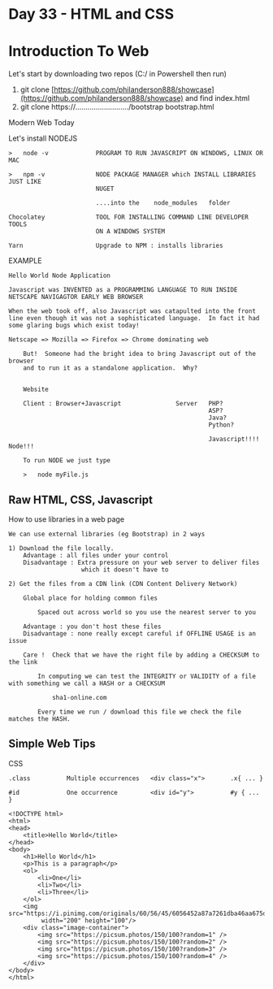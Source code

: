 # Day 33 - HTML and CSS

# Introduction To Web

Let's start by downloading two repos (C:/ in Powershell then run)

1. git clone [https://github.com/philanderson888/showcase](https://github.com/philanderson888/showcase) and find index.html
2. git clone https://........................../bootstrap bootstrap.html

Modern Web Today

Let's install NODEJS

    >   node -v 			PROGRAM TO RUN JAVASCRIPT ON WINDOWS, LINUX OR MAC
    
    >   npm -v 				NODE PACKAGE MANAGER which INSTALL LIBRARIES JUST LIKE
    						NUGET 
    
    						....into the 	node_modules   folder
    
    Chocolatey 				TOOL FOR INSTALLING COMMAND LINE DEVELOPER TOOLS
    						ON A WINDOWS SYSTEM
    
    Yarn 					Upgrade to NPM : installs libraries

EXAMPLE

    Hello World Node Application
    
    Javascript was INVENTED as a PROGRAMMING LANGUAGE TO RUN INSIDE NETSCAPE NAVIGAGTOR EARLY WEB BROWSER
    
    When the web took off, also Javascript was catapulted into the front line even though it was not a sophisticated language.  In fact it had some glaring bugs which exist today!
    
    Netscape => Mozilla => Firefox => Chrome dominating web
    
    	But!  Someone had the bright idea to bring Javascript out of the browser
    	and to run it as a standalone application.  Why?
    
    
    	Website
    
    	Client : Browser+Javascript               Server   PHP?
    													   ASP?
    													   Java?
    													   Python?
    
    													   Javascript!!!! Node!!!
    
    	To run NODE we just type
    	
    	>   node myFile.js

## Raw HTML, CSS, Javascript

How to use libraries in a web page

    We can use external libraries (eg Bootstrap) in 2 ways
    
    1) Download the file locally.  
    	Advantage : all files under your control
    	Disadvantage : Extra pressure on your web server to deliver files
    					which it doesn't have to
    
    2) Get the files from a CDN link (CDN Content Delivery Network)
    
    	Global place for holding common files
    
    		Spaced out across world so you use the nearest server to you
    
    	Advantage : you don't host these files
    	Disadvantage : none really except careful if OFFLINE USAGE is an issue
    
    	Care !  Check that we have the right file by adding a CHECKSUM to the link  
    
    		In computing we can test the INTEGRITY or VALIDITY of a file with something we call a HASH or a CHECKSUM
    
    			sha1-online.com
    
    		Every time we run / download this file we check the file matches the HASH.

## Simple Web Tips

CSS

    .class  		Multiple occurrences   <div class="x">       .x{ ... }
    
    #id 			One occurrence         <div id="y">          #y { ... }

    <!DOCTYPE html>
    <html>
    <head>
    	<title>Hello World</title>
    </head>
    <body>
    	<h1>Hello World</h1>
    	<p>This is a paragraph</p>
    	<ol>
    		<li>One</li>
    		<li>Two</li>
    		<li>Three</li>
    	</ol>
    	<img src="https://i.pinimg.com/originals/60/56/45/6056452a87a7261dba46aa675dfe6fb6.jpg"
    		 width="200" height="100"/>
    	<div class="image-container">
    		<img src="https://picsum.photos/150/100?random=1" />
    		<img src="https://picsum.photos/150/100?random=2" />
    		<img src="https://picsum.photos/150/100?random=3" />
    		<img src="https://picsum.photos/150/100?random=4" />
    	</div>
    </body>
    </html>